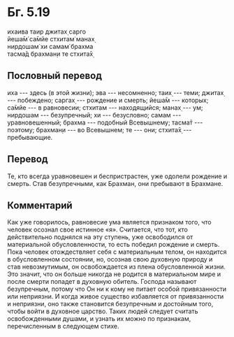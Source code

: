 # Бг. 5.19
ихаива таир джитах̣ сарго<br/>
йеша̄м̇ са̄мйе стхитам̇ манах̣<br/>
нирдошам̇ хи самам̇ брахма<br/>
тасма̄д брахман̣и те стхита̄х̣
## Пословный перевод

иха --- здесь (в этой жизни); эва --- несомненно; таих̣ --- теми; джитах̣
--- побеждено; саргах̣ --- рождение и смерть; йеша̄м --- которых; са̄мйе
--- в равновесии; стхитам --- находящийся; манах̣ --- ум; нирдошам ---
безупречный; хи --- безусловно; самам --- уравновешенный; брахма ---
подобный Всевышнему; тасма̄т --- поэтому; брахман̣и --- во Всевышнем; те
--- они; стхита̄х̣ --- пребывающие.

## Перевод

Те, кто всегда уравновешен и беспристрастен, уже одолели рождение и
смерть. Став безупречными, как Брахман, они пребывают в Брахмане.

## Комментарий

Как уже говорилось, равновесие ума является признаком того, что человек
осознал свое истинное «я». Считается, что тот, кто действительно
поднялся на эту ступень, уже освободился от материальной
обусловленности, то есть победил рождение и смерть. Пока человек
отождествляет себя с материальным телом, он находится в обусловленном
состоянии, но, осознав свою духовную природу и став невозмутимым, он
освобождается из плена обусловленной жизни. Это значит, что он больше
никогда не родится в материальном мире и после смерти попадет в духовную
обитель. Господа называют безупречным, потому что Он ни к кому не питает
особой привязанности или неприязни. И когда живое существо избавляется
от привязанности и неприязни, оно также становится безупречным и
достойным того, чтобы войти в духовное царство. Таких людей следует
считать освобожденными душами, и узнать их можно по признакам,
перечисленным в следующем стихе.
